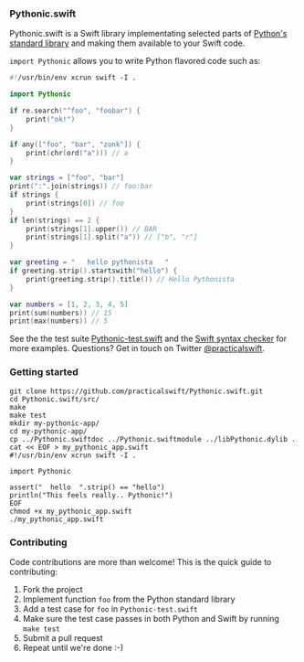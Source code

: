 ### Pythonic.swift

Pythonic.swift is a Swift library implementating selected parts of [Python's standard library](https://docs.python.org/2/library/) and making them available to your Swift code.

```import Pythonic``` allows you to write Python flavored code such as:

```swift
#!/usr/bin/env xcrun swift -I .

import Pythonic

if re.search("^foo", "foobar") {
    print("ok!")
}

if any(["foo", "bar", "zonk"]) {
    print(chr(ord("a"))) // a
}

var strings = ["foo", "bar"]
print(":".join(strings)) // foo:bar
if strings {
    print(strings[0]) // foo
}
if len(strings) == 2 {
    print(strings[1].upper()) // BAR
    print(strings[1].split("a")) // ["b", "r"]
}

var greeting = "   hello pythonista   "
if greeting.strip().startswith("hello") {
    print(greeting.strip().title()) // Hello Pythonista
}

var numbers = [1, 2, 3, 4, 5]
print(sum(numbers)) // 15
print(max(numbers)) // 5
```

See the the test suite <a href="https://github.com/practicalswift/pythonic-swift/blob/master/src/Pythonic-test.swift">Pythonic-test.swift</a> and the <a href="https://github.com/practicalswift/Pythonic.swift/blob/master/src/swift-style-checker.swift">Swift syntax checker</a> for more examples. Questions? Get in touch on Twitter <a href="https://twitter.com/practicalswift">@practicalswift</a>.

### Getting started

```shell
git clone https://github.com/practicalswift/Pythonic.swift.git
cd Pythonic.swift/src/
make
make test
mkdir my-pythonic-app/
cd my-pythonic-app/
cp ../Pythonic.swiftdoc ../Pythonic.swiftmodule ../libPythonic.dylib .
cat << EOF > my_pythonic_app.swift
#!/usr/bin/env xcrun swift -I .

import Pythonic

assert("  hello  ".strip() == "hello")
println("This feels really.. Pythonic!")
EOF
chmod +x my_pythonic_app.swift
./my_pythonic_app.swift
```

### Contributing

Code contributions are more than welcome! This is the quick guide to contributing:

1. Fork the project
2. Implement function `foo` from the Python standard library
3. Add a test case for `foo` in `Pythonic-test.swift`
4. Make sure the test case passes in both Python and Swift by running `make test`
5. Submit a pull request
6. Repeat until we're done :-)
